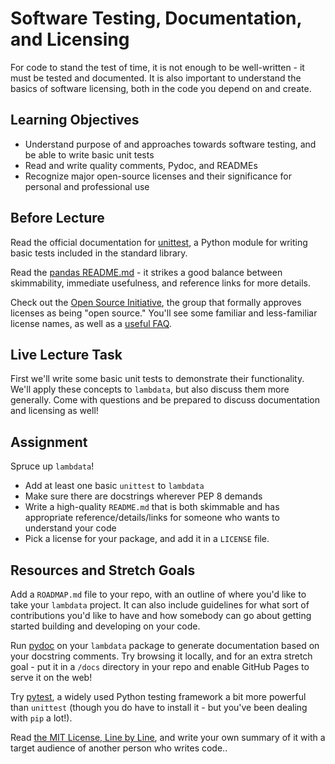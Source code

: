 # Software Testing, Documentation, and Licensing

For code to stand the test of time, it is not enough to be well-written - it
must be tested and documented. It is also important to understand the basics of
software licensing, both in the code you depend on and create.

## Learning Objectives

- Understand purpose of and approaches towards software testing, and be able to
  write basic unit tests
- Read and write quality comments, Pydoc, and READMEs
- Recognize major open-source licenses and their significance for personal and
  professional use

## Before Lecture

Read the official documentation for
[unittest](https://docs.python.org/3/library/unittest.html), a Python module for
writing basic tests included in the standard library.

Read the [pandas
README.md](https://github.com/pandas-dev/pandas/blob/master/README.md) - it
strikes a good balance between skimmability, immediate usefulness, and reference
links for more details.

Check out the [Open Source Initiative](https://opensource.org/licenses), the
group that formally approves licenses as being "open source." You'll see some
familiar and less-familiar license names, as well as a [useful
FAQ](https://opensource.org/faq).

## Live Lecture Task

First we'll write some basic unit tests to demonstrate their functionality.
We'll apply these concepts to `lambdata`, but also discuss them more generally.
Come with questions and be prepared to discuss documentation and licensing as
well!

## Assignment

Spruce up `lambdata`!

- Add at least one basic `unittest` to `lambdata`
- Make sure there are docstrings wherever PEP 8 demands
- Write a high-quality `README.md` that is both skimmable and has appropriate
  reference/details/links for someone who wants to understand your code
- Pick a license for your package, and add it in a `LICENSE` file.

## Resources and Stretch Goals

Add a `ROADMAP.md` file to your repo, with an outline of where you'd like to
take your `lambdata` project. It can also include guidelines for what sort of
contributions you'd like to have and how somebody can go about getting started
building and developing on your code.

Run [pydoc](https://docs.python.org/3.7/library/pydoc.html) on your `lambdata`
package to generate documentation based on your docstring comments. Try browsing
it locally, and for an extra stretch goal - put it in a `/docs` directory in
your repo and enable GitHub Pages to serve it on the web!

Try [pytest](https://docs.pytest.org/en/latest/), a widely used Python testing
framework a bit more powerful than `unittest` (though you do have to install
it - but you've been dealing with `pip` a lot!).

Read [the MIT License, Line by
Line](https://writing.kemitchell.com/2016/09/21/MIT-License-Line-by-Line.html),
and write your own summary of it with a target audience of another person who
writes code..
